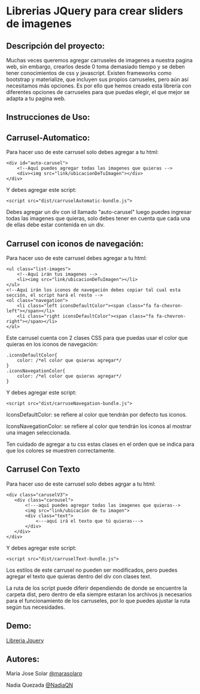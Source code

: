 # Librerias JQuery para crear sliders de imagenes


Descripción del proyecto:
--------------------------
Muchas veces queremos agregar carruseles de imagenes a nuestra pagina web, sin embargo, crearlos desde 0 toma demasiado tiempo y se deben tener conocimientos de css y javascript. Existen frameworks como bootstrap y materialize, que incluyen sus propios carruseles, pero aún así necesitamos más opciones. Es por ello que hemos creado esta librería con diferentes opciones de carruseles para que puedas elegir, el que mejor se adapta a tu pagina web.


Instrucciones de Uso:
------------------------


Carrusel-Automatico:
--------------------

Para hacer uso de este carrusel solo debes agregar a tu html:

	
	<div id="auto-carusel">
		<!--Aquí puedes agregar todas las imagenes que quieras -->
		<div><img src="link/ubicacionDeTuImagen"></div>
	</div>
	
 Y debes agregar este script:
 
 ```
 <script src="dist/carruselAutomatic-bundle.js">
 ```

Debes agregar un div con id llamado "auto-carusel" luego puedes ingresar todas las imagenes que quieras, solo debes tener en cuenta que cada una de ellas debe estar contenida en un div.


Carrusel con iconos de navegación:
-----------------------------------

Para hacer uso de este carrusel debes agregar a tu html:

	
	<ul class="list-images">
		<!--Aquí irán tus imagenes -->
		<li><img src="link/ubicacionDeTuImagen"></li>
	</ul>
  	<!--Aquí irán los iconos de navegación debes copiar tal cual esta sección, el script hará el resto -->
	<ol class="navegation">
		<li class="left iconsDefaultColor"><span class="fa fa-chevron-left"></span></li>
        <li class="right iconsDefaultColor"><span class="fa fa-chevron-right"></span></li>
    </ol>
    

Este carrusel cuenta con 2 clases CSS para que puedas usar el color que quieras en los iconos de navegación:
	
  
	.iconsDefaultColor{
		color: /*el color que quieras agregar*/
	}
	.iconsNavegationColor{
		color: /*el color que quieras agregar*/
	}
	

 Y debes agregar este script:
 
 ```
 <script src="dist/carruseNavegation-bundle.js">
 ```
 
 
IconsDefaultColor: se refiere al color que tendrán por defecto tus iconos.

IconsNavegationColor: se refiere al color que tendrán los iconos al mostrar una imagen seleccionada.

Ten cuidado de agregar a tu css estas clases en el orden que se indica para que los colores se muestren correctamente.


Carrusel Con Texto
------------------
Para hacer uso de este carrusel solo debes agrgar a tu html:
 ```
 <div class="caruselV3">
 	<div class="carousel">
		<!---aquí puedes agregar todas las imagenes que quieras-->
		<img src="link/ubicación de tu imagen">
		<div class="text">
			<---aquí irá el texto que tú quieras--->
		</div>
	</div>
</div>
 ```
 
 Y debes agregar este script:
 
 ```
 <script src="dist/carruselText-bundle.js">
 ```

Los estilos de este carrusel no pueden ser modificados, pero puedes agregar el texto que quieras dentro del div con clases text.



La ruta de los script puede diferir dependiendo de donde se encuentre la carpeta dist, pero dentro de ella siempre estaran los archivos js necesarios para el funcionamiento de los carruseles, por lo que puedes ajustar la ruta según tus necesidades.


Demo:
--------------------------
[Libreria Jquery](https://nadiaqn.github.io/libreria-carrusel/)



Autores:
--------------------------
Maria Jose Solar [@marasolarp](https://github.com/marasolarp)

Nadia Quezada [@NadiaQN](https://github.com/NadiaQN)


